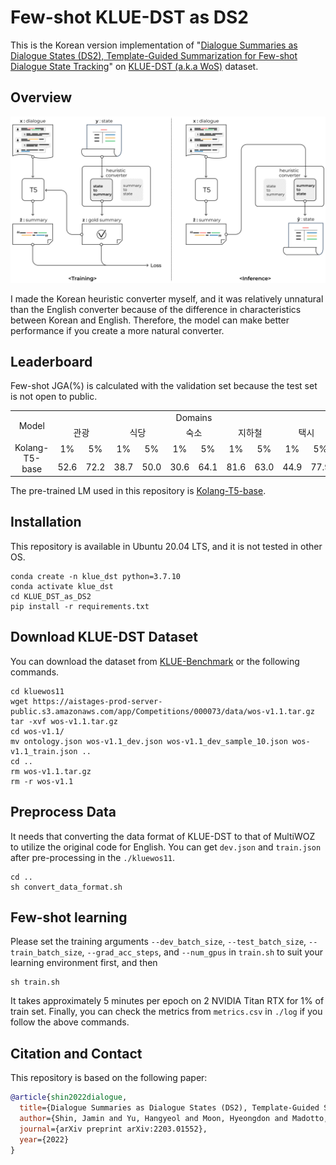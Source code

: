 # Few-shot KLUE-DST as DS2
This is the Korean version implementation of "[Dialogue Summaries as Dialogue States (DS2), Template-Guided Summarization for Few-shot Dialogue State Tracking](https://arxiv.org/pdf/2203.01552.pdf)" on [KLUE-DST (a.k.a WoS)](https://github.com/KLUE-benchmark/KLUE) dataset.

## Overview
<p align="center">
<img src="./ds2_1.png">
</p>
I made the Korean heuristic converter myself, and it was relatively unnatural than the English converter because of the difference in characteristics between Korean and English. Therefore, the model can make better performance if you create a more natural converter.

## Leaderboard
Few-shot JGA(%) is calculated with the validation set because the test set is not open to public.

<table>
  <tr>
    <td rowspan="2" align="center"> Model</td>
    <td colspan="10" align="center"> Domains</td>
  </tr>
  <tr>
    <td colspan="2" align="center"> 관광</td>
    <td colspan="2" align="center"> 식당</td>
    <td colspan="2" align="center"> 숙소</td>
    <td colspan="2" align="center"> 지하철</td>
    <td colspan="2" align="center"> 택시</td>
  </tr>
  <tr>
    <td rowspan="2" align="center"> Kolang-T5-base </td>
    <td align="center"> 1% </td>
    <td align="center"> 5% </td>
    <td align="center"> 1% </td>
    <td align="center"> 5% </td>
    <td align="center"> 1% </td>
    <td align="center"> 5% </td>
    <td align="center"> 1% </td>
    <td align="center"> 5% </td>
    <td align="center"> 1% </td>
    <td align="center"> 5% </td>
  </tr>
  <tr>
    <td> 52.6 </td>
    <td> 72.2 </td>
    <td> 38.7 </td>
    <td> 50.0 </td>
    <td> 30.6 </td>
    <td> 64.1 </td>
    <td> 81.6 </td>
    <td> 63.0 </td>
    <td> 44.9 </td>
    <td> 77.9 </td>
  </tr>
</table>

The pre-trained LM used in this repository is [Kolang-T5-base](https://github.com/seujung/kolang-t5-base).

## Installation
This repository is available in Ubuntu 20.04 LTS, and it is not tested in other OS.
```
conda create -n klue_dst python=3.7.10
conda activate klue_dst
cd KLUE_DST_as_DS2
pip install -r requirements.txt
```

## Download KLUE-DST Dataset
You can download the dataset from [KLUE-Benchmark](https://klue-benchmark.com/tasks/73/data/download) or the
following commands.

```
cd kluewos11
wget https://aistages-prod-server-public.s3.amazonaws.com/app/Competitions/000073/data/wos-v1.1.tar.gz
tar -xvf wos-v1.1.tar.gz
cd wos-v1.1/
mv ontology.json wos-v1.1_dev.json wos-v1.1_dev_sample_10.json wos-v1.1_train.json ..
cd ..
rm wos-v1.1.tar.gz
rm -r wos-v1.1
```

## Preprocess Data
It needs that converting the data format of KLUE-DST to that of MultiWOZ to utilize the original code for English. You can get `dev.json` and `train.json` after pre-processing in the `./kluewos11`.
```
cd ..
sh convert_data_format.sh
```

## Few-shot learning
Please set the training arguments `--dev_batch_size`, `--test_batch_size`, `--train_batch_size`, `--grad_acc_steps`, and `--num_gpus` in `train.sh` to suit your learning environment first, and then
```
sh train.sh
```
It takes approximately 5 minutes per epoch on 2 NVIDIA Titan RTX for 1% of train set.
Finally, you can check the metrics from `metrics.csv` in `./log` if you follow the above commands.

## Citation and Contact
This repository is based on the following paper:
```bib
@article{shin2022dialogue,
  title={Dialogue Summaries as Dialogue States (DS2), Template-Guided Summarization for Few-shot Dialogue State Tracking},
  author={Shin, Jamin and Yu, Hangyeol and Moon, Hyeongdon and Madotto, Andrea and Park, Juneyoung},
  journal={arXiv preprint arXiv:2203.01552},
  year={2022}
}
```

